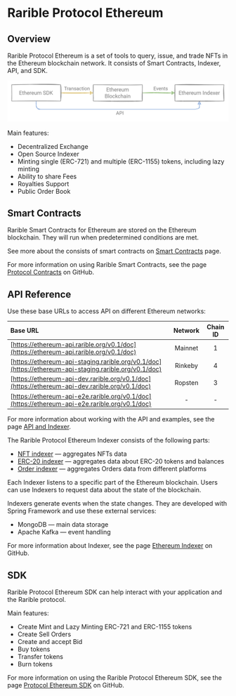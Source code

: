 # Rarible Protocol Ethereum

## Overview

Rarible Protocol Ethereum is a set of tools to query, issue, and trade NFTs in the Ethereum blockchain network. It consists of Smart Contracts, Indexer, API, and SDK.

![](img/eth_1.png)

Main features:

- Decentralized Exchange
- Open Source Indexer
- Minting single (ERC-721) and multiple (ERC-1155) tokens, including lazy minting
- Ability to share Fees
- Royalties Support
- Public Order Book

## Smart Contracts

Rarible Smart Contracts for Ethereum are stored on the Ethereum blockchain. They will run when predetermined conditions are met.

See more about the consists of smart contracts on [Smart Contracts](smart-contracts/smart-contracts.md) page.

For more information on using Rarible Smart Contracts, see the page [Protocol Contracts](https://github.com/rarible/protocol-contracts) on GitHub.

## API Reference

Use these base URLs to access API on different Ethereum networks:

| Base URL | Network | Chain ID |
| :--- |:----:|:----:|
| [https://ethereum-api.rarible.org/v0.1/doc](https://ethereum-api.rarible.org/v0.1/doc) | Mainnet | 1 |
| [https://ethereum-api-staging.rarible.org/v0.1/doc](https://ethereum-api-staging.rarible.org/v0.1/doc) | Rinkeby | 4 |
| [https://ethereum-api-dev.rarible.org/v0.1/doc](https://ethereum-api-dev.rarible.org/v0.1/doc) | Ropsten | 3 |
| [https://ethereum-api-e2e.rarible.org/v0.1/doc](https://ethereum-api-e2e.rarible.org/v0.1/doc) | - | - |

For more information about working with the API and examples, see the page [API and Indexer](.../api/ethereum-api-indexer.md).

The Rarible Protocol Ethereum Indexer consists of the following parts:

- [NFT indexer](https://github.com/rarible/ethereum-indexer/blob/master/nft) — aggregates NFTs data
- [ERC-20 indexer](https://github.com/rarible/ethereum-indexer/blob/master/erc20) — aggregates data about ERC-20 tokens and balances
- [Order indexer](https://github.com/rarible/ethereum-indexer/blob/master/order) — aggregates Orders data from different platforms

Each Indexer listens to a specific part of the Ethereum blockchain. Users can use Indexers to request data about the state of the blockchain.

Indexers generate events when the state changes. They are developed with Spring Framework and use these external services:

- MongoDB — main data storage
- Apache Kafka — event handling

For more information about Indexer, see the page [Ethereum Indexer](https://github.com/rarible/ethereum-indexer) on GitHub.

## SDK

Rarible Protocol Ethereum SDK can help interact with your application and the Rarible protocol.

Main features:
- Create Mint and Lazy Minting ERC-721 and ERC-1155 tokens
- Create Sell Orders
- Create and accept Bid
- Buy tokens
- Transfer tokens
- Burn tokens

For more information on using the Rarible Protocol Ethereum SDK, see the page [Protocol Ethereum SDK](https://github.com/rarible/protocol-ethereum-sdk) on GitHub.
